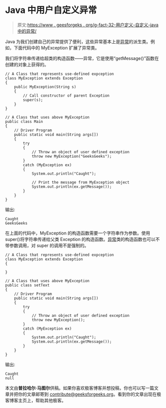 # Java 中用户自定义异常

> 原文:[https://www . geesforgeks . org/g-fact-32-用户定义-自定义-java 中的异常/](https://www.geeksforgeeks.org/g-fact-32-user-defined-custom-exception-in-java/)

Java 为我们创建自己的异常提供了便利，这些异常基本上是[异常](https://docs.oracle.com/javase/7/docs/api/java/lang/Exception.html)的派生类。例如，下面代码中的 MyException 扩展了异常类。

我们将字符串传递给超类的构造函数——异常，它是使用“getMessage()”函数在创建的对象上获得的。

```
// A Class that represents use-defined expception
class MyException extends Exception
{
    public MyException(String s)
    {
        // Call constructor of parent Exception
        super(s);
    }
}

// A Class that uses above MyException
public class Main
{
    // Driver Program
    public static void main(String args[])
    {
        try
        {
            // Throw an object of user defined exception
            throw new MyException("GeeksGeeks");
        }
        catch (MyException ex)
        {
            System.out.println("Caught");

            // Print the message from MyException object
            System.out.println(ex.getMessage());
        }
    }
}
```

输出:

```
Caught
GeeksGeeks
```

在上面的代码中，MyException 的构造函数需要一个字符串作为参数。使用 super()将字符串传递给父类 Exception 的构造函数。[异常](https://docs.oracle.com/javase/7/docs/api/java/lang/Exception.html)类的构造函数也可以不带参数调用，对 super 的调用不是强制的。

```
// A Class that represents use-defined expception
class MyException extends Exception
{

}

// A Class that uses above MyException
public class setText
{
    // Driver Program
    public static void main(String args[])
    {
        try
        {
            // Throw an object of user defined exception
            throw new MyException();
        }
        catch (MyException ex)
        {
            System.out.println("Caught");
            System.out.println(ex.getMessage());
        }
    }
}
```

输出:

```
Caught
null
```

本文由**普拉哈尔·马图尔**供稿。如果你喜欢极客博客并想投稿，你也可以写一篇文章并把你的文章邮寄到 contribute@geeksforgeeks.org。看到你的文章出现在极客博客主页上，帮助其他极客。